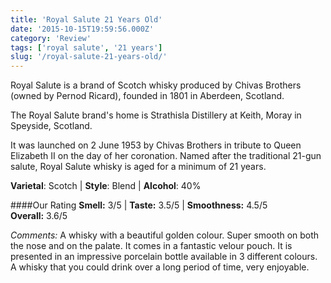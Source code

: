 ```yaml
---
title: 'Royal Salute 21 Years Old'
date: '2015-10-15T19:59:56.000Z'
category: 'Review'
tags: ['royal salute', '21 years']
slug: '/royal-salute-21-years-old/'
---
```


Royal Salute is a brand of Scotch whisky produced by Chivas Brothers (owned by Pernod Ricard), founded in 1801 in Aberdeen, Scotland.

The Royal Salute brand's home is Strathisla Distillery at Keith, Moray in Speyside, Scotland.

It was launched on 2 June 1953 by Chivas Brothers in tribute to Queen Elizabeth II on the day of her coronation. Named after the traditional 21-gun salute, Royal Salute whisky is aged for a minimum of 21 years.

**Varietal**: Scotch | **Style**: Blend | **Alcohol**: 40%

####Our Rating
**Smell:** 3/5 | **Taste:** 3.5/5 | **Smoothness:** 4.5/5  
**Overall:** 3.6/5

_Comments:_ A whisky with a beautiful golden colour. Super smooth on both the nose and on the palate. It comes in a fantastic velour pouch. It is presented in an impressive porcelain bottle available in 3 different colours. A whisky that you could drink over a long period of time, very enjoyable.
